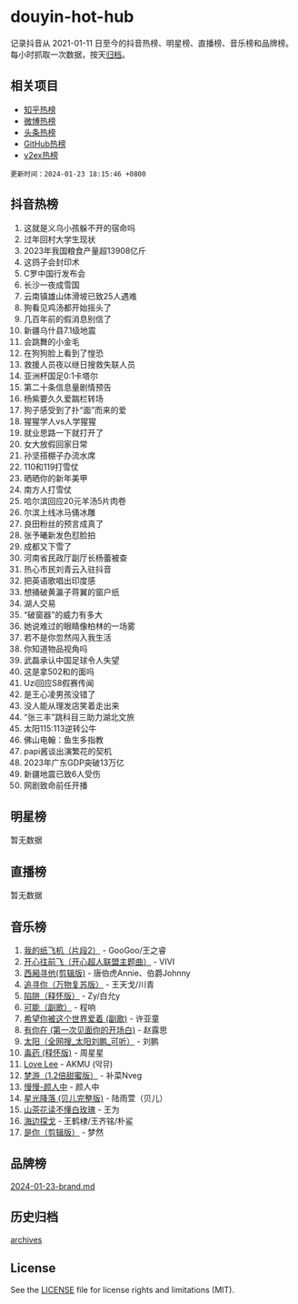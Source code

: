 # douyin-hot-hub

记录抖音从 2021-01-11 日至今的抖音热榜、明星榜、直播榜、音乐榜和品牌榜。每小时抓取一次数据，按天[归档](archives)。

## 相关项目

- [知乎热榜](https://github.com/lonnyzhang423/zhihu-hot-hub)
- [微博热榜](https://github.com/lonnyzhang423/weibo-hot-hub)
- [头条热榜](https://github.com/lonnyzhang423/toutiao-hot-hub)
- [GitHub热榜](https://github.com/lonnyzhang423/github-hot-hub)
- [v2ex热榜](https://github.com/lonnyzhang423/v2ex-hot-hub)


`更新时间：2024-01-23 18:15:46 +0800`

## 抖音热榜

1. 这就是义乌小孩躲不开的宿命吗
1. 过年回村大学生现状
1. 2023年我国粮食产量超13908亿斤
1. 这鸽子会封印术
1. C罗中国行发布会
1. 长沙一夜成雪国
1. 云南镇雄山体滑坡已致25人遇难
1. 狗看见鸡汤都开始摇头了
1. 几百年前的假消息别信了
1. 新疆乌什县7.1级地震
1. 会跳舞的小金毛
1. 在狗狗脸上看到了惶恐
1. 救援人员夜以继日搜救失联人员
1. 亚洲杯国足0:1卡塔尔
1. 第二十条信息量剧情预告
1. 杨紫要久久爱踹栏转场
1. 狗子感受到了扑“面”而来的爱
1. 猩猩学人vs人学猩猩
1. 就业思路一下就打开了
1. 女大放假回家日常
1. 孙坚搭棚子办流水席
1. 110和119打雪仗
1. 晒晒你的新年美甲
1. 南方人打雪仗
1. 哈尔滨回应20元羊汤5片肉卷
1. 尔滨上线冰马俑冰雕
1. 良田粉丝的预言成真了
1. 张予曦新发色怼脸拍
1. 成都又下雪了
1. 河南省民政厅副厅长杨蕾被查
1. 热心市民刘青云入驻抖音
1. 把英语歌唱出印度感
1. 想捅破黄瀛子蒋翼的窗户纸
1. 湖人交易
1. “破窗器”的威力有多大
1. 她说难过的眼睛像柏林的一场雾
1. 若不是你忽然闯入我生活
1. 你知道物品视角吗
1. 武磊承认中国足球令人失望
1. 这是拿502和的面吗
1. Uzi回应S8假赛传闻
1. 是王心凌男孩没错了
1. 没人能从理发店笑着走出来
1. “张三丰”跳科目三助力湖北文旅
1. 太阳115:113逆转公牛
1. 佛山电翰：鱼生多指教
1. papi酱谈出演繁花的契机
1. 2023年广东GDP突破13万亿
1. 新疆地震已致6人受伤
1. 网剧致命前任开播

## 明星榜

暂无数据

## 直播榜

暂无数据

## 音乐榜

1. [我的纸飞机（片段2）](https://sf86-cdn-tos.douyinstatic.com/obj/tos-cn-ve-2774/oM2ZrKcg2CD5AeRB2gkeXOFB1IxAGJdZPazYHf) - GooGoo/王之睿
1. [开心往前飞（开心超人联盟主题曲）](https://sf86-cdn-tos.douyinstatic.com/obj/tos-cn-ve-2774/9d8fb7c82cf1421fb93a9fe925275e0a) - VIVI
1. [西厢寻他(剪辑版)](https://sf86-cdn-tos.douyinstatic.com/obj/tos-cn-ve-2774/oUsAVfAQKlRNxEv5qxvIB8o5qmIWUcXbzJKJhw) - 唐伯虎Annie、伯爵Johnny
1. [追寻你（万物复苏版）](https://sf86-cdn-tos.douyinstatic.com/obj/tos-cn-ve-2774/oYeAZJsbjIDit9APmBg8u6uDUQnHmoCf3gbo74) - 王天戈/川青
1. [陷阱（释怀版）](https://sf86-cdn-tos.douyinstatic.com/obj/tos-cn-ve-2774/oE8C21LeZrzKLDFfQYgMzx4GAIHageG5IzayY7) - Zy/白允y
1. [可能（副歌）](https://sf86-cdn-tos.douyinstatic.com/obj/tos-cn-ve-2774/cde1731888894259b333569393c2fb51) - 程响
1. [希望你被这个世界爱着 (副歌)](https://sf3-cdn-tos.douyinstatic.com/obj/tos-cn-ve-2774/oUHCmWQfZlE3QQBKBeD8rCFLpJzPgCpImhsxMt) - 许亚童
1. [有你在 (第一次见面你的开场白)](https://sf86-cdn-tos.douyinstatic.com/obj/tos-cn-ve-2774/oAthrQ3ClJBfI57uBoFEgNDYtNCZ0TSYQQfxQ0) - 赵露思
1. [太阳（全网搜_太阳刘鹏_可听）](https://sf86-cdn-tos.douyinstatic.com/obj/tos-cn-ve-2774/ogWbyIQnlBFImVbeDocRdCIYtBHlbJXgfZMvgz) - 刘鹏
1. [毒药 (释怀版)](https://sf86-cdn-tos.douyinstatic.com/obj/tos-cn-ve-2774/oYILMEAzspdZBIzy4frJNB8ZHPHWAhiwowd4Ad) - 周星星
1. [Love Lee](https://sf86-cdn-tos.douyinstatic.com/obj/tos-cn-ve-2774/o05GbkJGbCBTdDnMtB0fwOYgkeZp23vrWQDQBS) - AKMU (악뮤)
1. [梦游（1.2倍甜蜜版）](https://sf86-cdn-tos.douyinstatic.com/obj/tos-cn-ve-2774/o4gyAUm8hwufoEABmwVIiQtHsFuGzAEEWtNMzo) - 补菜Nveg
1. [慢慢-颜人中](https://sf6-cdn-tos.douyinstatic.com/obj/tos-cn-ve-2774/ocjHNfBXdBxQNC8ZGAeoLMFTUgtBg8bkExunDC) - 颜人中
1. [星光降落 (贝儿完整版)](https://sf3-cdn-tos.douyinstatic.com/obj/tos-cn-ve-2774/okwB9hAwyAtsFFkFBzAX1hOOfQuIoMNs0W2Mwr) - 陆雨萱（贝儿）
1. [山茶花读不懂白玫瑰](https://sf3-cdn-tos.douyinstatic.com/obj/tos-cn-ve-2774/osfn8B7DktrRHEPJgPCfDbw7QDQEkwC16BxZg9) - 王为
1. [海边探戈](https://sf86-cdn-tos.douyinstatic.com/obj/tos-cn-ve-2774/os9gE0VQCGqt6VQkZDyBBYvfSDY0QFe3vVmubn) - 王鹤棣/王齐铭/朴鲨
1. [是你（剪辑版）](https://sf86-cdn-tos.douyinstatic.com/obj/tos-cn-ve-2774/46019dae783c4c969944217fe1cfafc4) - 梦然

## 品牌榜

[2024-01-23-brand.md](archives/2024-01-23-brand.md)

## 历史归档

[archives](archives)

## License

See the [LICENSE](LICENSE) file for license rights and limitations (MIT).
